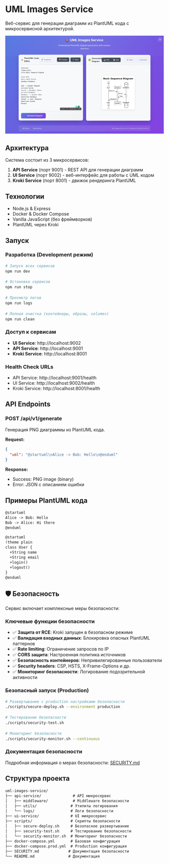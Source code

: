 # UML Images Service

Веб-сервис для генерации диаграмм из PlantUML кода с микросервисной архитектурой.

![UI screenshot](docs/UI-screenshot.png)

## Архитектура

Система состоит из 3 микросервисов:

1. **API Service** (порт 9001) - REST API для генерации диаграмм
2. **UI Service** (порт 9002) - веб-интерфейс для работы с UML кодом
3. **Kroki Service** (порт 8001) - движок рендеринга PlantUML

## Технологии

- Node.js & Express
- Docker & Docker Compose
- Vanilla JavaScript (без фреймворков)
- PlantUML через Kroki

## Запуск

### Разработка (Development режим)

```bash
# Запуск всех сервисов
npm run dev

# Остановка сервисов
npm run stop

# Просмотр логов
npm run logs

# Полная очистка (контейнеры, образы, volumes)
npm run clean
```

### Доступ к сервисам

- **UI Service**: http://localhost:9002
- **API Service**: http://localhost:9001
- **Kroki Service**: http://localhost:8001

### Health Check URLs

- API Service: http://localhost:9001/health
- UI Service: http://localhost:9002/health
- Kroki Service: http://localhost:8001/health

## API Endpoints

### POST /api/v1/generate

Генерация PNG диаграммы из PlantUML кода.

**Request:**
```json
{
  "uml": "@startuml\nAlice -> Bob: Hello\n@enduml"
}
```

**Response:**
- Success: PNG image (binary)
- Error: JSON с описанием ошибки

## Примеры PlantUML кода

```plantuml
@startuml
Alice -> Bob: Hello
Bob -> Alice: Hi there
@enduml
```

```plantuml
@startuml
!theme plain
class User {
  +String name
  +String email
  +login()
  +logout()
}
@enduml
```

## 🛡️ Безопасность

Сервис включает комплексные меры безопасности:

### Ключевые функции безопасности
- ✅ **Защита от RCE**: Kroki запущен в безопасном режиме
- ✅ **Валидация входных данных**: Блокировка опасных PlantUML паттернов  
- ✅ **Rate limiting**: Ограничение запросов по IP
- ✅ **CORS защита**: Настроенная политика источников
- ✅ **Безопасность контейнеров**: Непривилегированные пользователи
- ✅ **Security headers**: CSP, HSTS, X-Frame-Options и др.
- ✅ **Мониторинг безопасности**: Логирование подозрительной активности

### Безопасный запуск (Production)

```bash
# Развертывание с production настройками безопасности
./scripts/secure-deploy.sh --environment production

# Тестирование безопасности
./scripts/security-test.sh

# Мониторинг безопасности
./scripts/security-monitor.sh --continuous
```

### Документация безопасности
Подробная информация о мерах безопасности: [SECURITY.md](SECURITY.md)

## Структура проекта

```
uml-images-service/
├── api-service/              # API микросервис
│   ├── middleware/           # Middleware безопасности
│   ├── utils/               # Утилиты логирования
│   └── logs/                # Логи безопасности
├── ui-service/              # UI микросервис
├── scripts/                 # Скрипты безопасности
│   ├── secure-deploy.sh     # Безопасное развертывание
│   ├── security-test.sh     # Тестирование безопасности
│   └── security-monitor.sh  # Мониторинг безопасности
├── docker-compose.yml       # Базовая конфигурация
├── docker-compose.prod.yml  # Production конфигурация
├── SECURITY.md             # Документация безопасности
└── README.md               # Документация
```